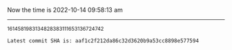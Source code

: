 Now the time is 2022-10-14 09:58:13 am

---

<small>1614581983134828383111653136724742</small>

```txt
Latest commit SHA is: aaf1c2f212da86c32d3620b9a53cc8898e577594
```
